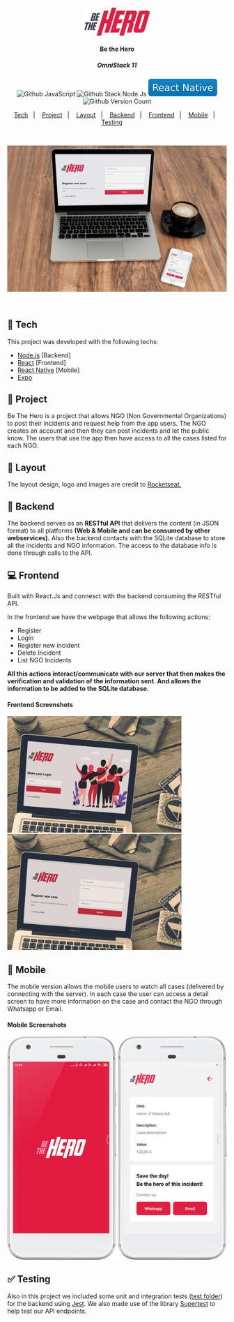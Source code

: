 <p align="center"><img src="/frontend/src/assets/logo.svg" width="150px" alt="Be the Hero"/></p>
<h4 align="center">Be the Hero</h4>
<h5 align="center"> OmniStack 11</h5>
<p align="center">
  <img alt="Github JavaScript" src="https://img.shields.io/badge/-JavaScript-green"/>
  <img alt="Github Stack Node.Js" src="/labels/nodeJs_badge.svg/>
  <img alt="Github Stack React" src="/labels/reactJsBadge.svg"/>
  <img alt="Github Stack React Native" src="/labels/react-badge.svg"/>
  <img alt="Github Version Count" src="https://img.shields.io/badge/Version-1-brightgreen"/>
</p>

<p align="center">
  <a href="#-tech">Tech</a>&nbsp;&nbsp;&nbsp;|&nbsp;&nbsp;&nbsp;
  <a href="#-project">Project</a>&nbsp;&nbsp;&nbsp;|&nbsp;&nbsp;&nbsp;
  <a href="#-layout">Layout</a>&nbsp;&nbsp;&nbsp;|&nbsp;&nbsp;&nbsp;
  <a href="#file_folder-backend">Backend</a>&nbsp;&nbsp;&nbsp;|&nbsp;&nbsp;&nbsp;
  <a href="#computer-frontend">Frontend</a>&nbsp;&nbsp;&nbsp;|&nbsp;&nbsp;&nbsp;
  <a href="#iphone-mobile">Mobile</a>&nbsp;&nbsp;&nbsp;|&nbsp;&nbsp;&nbsp;
  <a href="#-testing">Testing</a>&nbsp;&nbsp;&nbsp;&nbsp;&nbsp;&nbsp;
</p>

<p><br></p>
<img src="/screenshots/mock-be-the-hero.jpg"/>
<p><br></p>

## 🚜 Tech

This project was developed with the following techs:

- [Node.js](https://nodejs.org/en/) [Backend]
- [React](https://reactjs.org) [Frontend]
- [React Native](https://facebook.github.io/react-native/) [Mobile]
- [Expo](https://expo.io/)

## 📃 Project

Be The Hero is a project that allows  NGO (Non Governmental Organizations) to post their incidents and request help from the app users.
The NGO creates an account and then they can post incidents and let the public know. The users that use the app then have access to all the cases listed for each NGO.

## 🔖 Layout

The layout design, logo and images are credit to <a href="https://github.com/Rocketseat" target="_blank">Rocketseat.</a>

## :file_folder: Backend

The backend serves as an <strong>RESTful API</strong> that delivers the content (in JSON format) to all platforms <strong>(Web & Mobile and can be consumed by other webservices).</strong>
Also the backend contacts with the SQLite database to store all the incidents and NGO information. 
The access to the database info is done through calls to the API.
 

## :computer: Frontend
<p>Built with React.Js and connesct with the backend consuming the RESTful API.</p>

In the frontend we have the webpage that allows the following actions:
<ul>
  <li>Register</li>
  <li>Login</li>
  <li>Register new incident</li>
  <li>Delete Incident</li>
  <li>List NGO Incidents</li>
</ul>

<strong>All this actions interact/communicate with our server that then makes the verification and validation of the information sent. And allows the information to be added to the SQLite database.</strong>


#### Frontend Screenshots
<p>
  <img src="/screenshots/mock-web-be-the-hero1.jpg" width="400px" alt="Be the hero Web Login"/>
  <img src="/screenshots/mock-web-be-the-hero2.jpg" width="400px" alt="Be the hero Web new case"/>  
</p>

## :iphone: Mobile
The mobile version allows the mobile users to watch all cases (delivered by connecting with the server).
In each case the user can access a detail screen to have more information on the case and contact the NGO through Whatsapp or Email.

#### Mobile Screenshots
<p>
  <img src="/screenshots/be-the-hero-mobile-splash.png" width="250px" alt="Be the hero mobile SplashScreen"/>
  <img src="/screenshots/be-the-hero-mobile-1.png" width="250px" alt="Be the hero mobile1"/>
</p>


## ✅ Testing
Also in this project we included some unit and integration tests (<a href="/backend/tests">test folder</a>) for the backend using <a href="https://jestjs.io/">Jest</a>. We also made use of the library <a href="https://github.com/visionmedia/supertest">Supertest</a> to help test our API endpoints.

